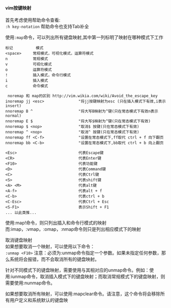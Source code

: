 #### vim按键映射    
首先考虑使用帮助命令查看:   
`:h key-notation` 帮助命令也支持Tab补全  

使用`:map`命令，可以列出所有键盘映射,其中第一列标明了映射在哪种模式下工作

```
标记          模式
<space>     常规模式，可视化模式，运算符模式
n           常规模式
v           可视化模式
o           运算符模式
!           插入模式，命令行模式
i           插入模式
c           命令模式
```

```
 noremap 和 map的区别 http://vim.wikia.com/wiki/Avoid_the_escape_key
inoremap jj <esc>               "将jj按键映射为esc (只在插入模式下有效,i表示insert)
nnoremap B ^                    "将大写B映射为^键(只在常态模式下有效n表示normal)
nnoremap E $                    "将大写$映射为^键(只在常态模式下有效)
nnoremap $ <nop>                "取消$ 按键(只在常态模式下有效)
nnoremap ^ <nop>                "取消^ 按键(只在常态模式下有效)
nnoremap ff <C-f>               "设置在常态模式下,ff取代 ctrl + f 向下翻页
nnoremap bb <C-b>               "设置在常态模式下,bb取代 ctrl + b 向上翻页
```

```
<Esc>                           代表Escape键
<CR>                            代表Enter键
<F10>                           代表功能键
<D>                             代表Command键
<C>                             代表Ctrl键
<S>                             代表shift键
<A> <M>                         代表alt键
<A-f>                           代表alt + f
<C-b>                           代表ctrl + b 
<C-Esc>                         代表Ctrl + Esc
<S-F1>                          表示Shift + F1
... 以此类推...
```



使用:map!命令，则只列出插入和命令行模式的映射
而:imap，:vmap，:omap，:nmap命令则只是列出相应模式下的映射


取消键盘映射  
如果想要取消一个映射，可以使用以下命令：    
`:unmap <F10>`
注意：必须为:unmap命令指定一个参数。如果未指定任何参数，那么系统将会报错，而不会取消所有的键盘映射。

针对不同模式下的键盘映射，需要使用与其相对应的unmap命令。例如：使用:iunmap命令，取消插入模式下的键盘映射；而取消常规模式下的键盘映射，则需要使用:nunmap命令。

如果想要取消所有映射，可以使用:mapclear命令。请注意，这个命令将会移除所有用户定义和系统默认的键盘映  


